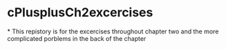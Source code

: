 # cPlusplusCh2excercises
\* This repistory is for the excercises throughout chapter two and the more complicated porblems in the back of the chapter
